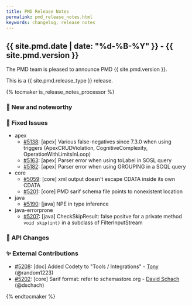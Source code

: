 ```yaml
---
title: PMD Release Notes
permalink: pmd_release_notes.html
keywords: changelog, release notes
---
```


## {{ site.pmd.date | date: "%d-%B-%Y" }} - {{ site.pmd.version }}

The PMD team is pleased to announce PMD {{ site.pmd.version }}.

This is a {{ site.pmd.release_type }} release.

{% tocmaker is_release_notes_processor %}

### 🚀 New and noteworthy

### 🐛 Fixed Issues
* apex
  * [#5138](https://github.com/pmd/pmd/issues/5138): \[apex] Various false-negatives since 7.3.0 when using triggers
    (ApexCRUDViolation, CognitiveComplexity, OperationWithLimitsInLoop)
  * [#5163](https://github.com/pmd/pmd/issues/5163): \[apex] Parser error when using toLabel in SOSL query
  * [#5182](https://github.com/pmd/pmd/issues/5182): \[apex] Parser error when using GROUPING in a SOQL query
* core
  * [#5059](https://github.com/pmd/pmd/issues/5059): \[core] xml output doesn't escape CDATA inside its own CDATA
  * [#5201](https://github.com/pmd/pmd/issues/5201): \[core] PMD sarif schema file points to nonexistent location
* java
  * [#5190](https://github.com/pmd/pmd/issues/5190): \[java] NPE in type inference
* java-errorprone
  * [#5207](https://github.com/pmd/pmd/issues/5207): \[java] CheckSkipResult: false positve for a private method `void skip(int)` in a subclass of FilterInputStream

### 🚨 API Changes

### ✨ External Contributions
* [#5208](https://github.com/pmd/pmd/pull/5208): \[doc] Added Codety to "Tools / Integrations" - [Tony](https://github.com/random1223) (@random1223)
* [#5202](https://github.com/pmd/pmd/pull/5202): \[core] Sarif format: refer to schemastore.org - [David Schach](https://github.com/dschach) (@dschach)

{% endtocmaker %}

